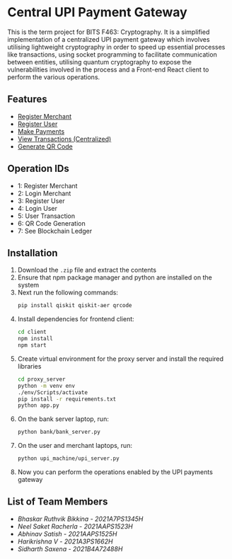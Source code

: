 # Central UPI Payment Gateway

This is the term project for BITS F463: Cryptography. It is a simplified implementation of a centralized UPI payment gateway which involves utilising lightweight cryptography in order to speed up essential processes like transactions, using socket programming to facilitate communication between entities, utilising quantum cryptography to expose the vulnerabilities involved in the process and a Front-end React client to perform the various operations.

## Features 

- [Register Merchant](#overview)
- [Register User](#features)
- [Make Payments](#installation)
- [View Transactions (Centralized)](#usage)
- [Generate QR Code](#contributing)


## Operation IDs

- 1: Register Merchant
- 2: Login Merchant
- 3: Register User
- 4: Login User
- 5: User Transaction
- 6: QR Code Generation
- 7: See Blockchain Ledger

## Installation
1. Download the `.zip` file and extract the contents
2. Ensure that npm package manager and python are installed on the system
3. Next run the following commands:
    ```bash
    pip install qiskit qiskit-aer qrcode
    ```
4. Install dependencies for frontend client:
    ```bash
    cd client
    npm install
    npm start
    ```
5. Create virtual environment for the proxy server and install the required libraries
    ```bash
    cd proxy_server
    python -m venv env
    ./env/Scripts/activate 
    pip install -r requirements.txt
    python app.py
    ```
6. On the bank server laptop, run:
    ```bash
    python bank/bank_server.py
    ```
7. On the user and merchant laptops, run:
    ```bash
    python upi_machine/upi_server.py
    ```
8. Now you can perform the operations enabled by the UPI payments gateway

## List of Team Members
- *Bhaskar Ruthvik Bikkina* - *2021A7PS1345H*
- *Neel Saket Racherla* - *2021AAPS1523H*
- *Abhinav Satish* - *2021AAPS1525H*
- *Harikrishna V* - *2021A3PS1662H*
- *Sidharth Saxena* - *2021B4A72488H*

    
